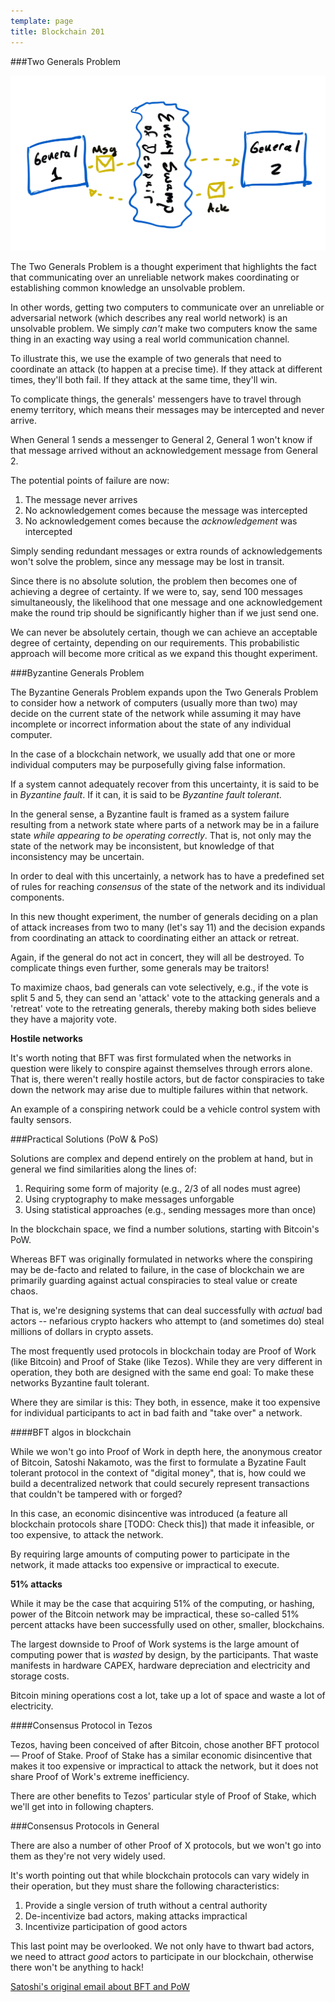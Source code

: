```yaml
---
template: page
title: Blockchain 201
---
```


###Two Generals Problem

![Two Generals Problem](/static/img/two_generals.png "Two Generals Problem")

The Two Generals Problem is a thought experiment that highlights the fact that communicating over an unreliable network makes coordinating or establishing common knowledge an unsolvable problem.

In other words, getting two computers to communicate over an unreliable or adversarial network (which describes any real world network) is an unsolvable problem. We simply *can't* make two computers know the same thing in an exacting way using a real world communication channel.

To illustrate this, we use the example of two generals that need to coordinate an attack (to happen at a precise time). If they attack at different times, they'll both fail. If they attack at the same time, they'll win.

To complicate things, the generals' messengers have to travel through enemy territory, which means their messages may be intercepted and never arrive.

When General 1 sends a messenger to General 2, General 1 won't know if that message arrived without an acknowledgement message from General 2.

The potential points of failure are now:

1. The message never arrives
2. No acknowledgement comes because the message was intercepted
3. No acknowledgement comes because the *acknowledgement* was intercepted

Simply sending redundant messages or extra rounds of acknowledgements won't solve the problem, since any message may be lost in transit.

Since there is no absolute solution, the problem then becomes one of achieving a degree of certainty. If we were to, say, send 100 messages simultaneously, the likelihood that one message and one acknowledgement make the round trip should be significantly higher than if we just send one.

We can never be absolutely certain, though we can achieve an acceptable degree of certainty, depending on our requirements. This probabilistic approach will become more critical as we expand this thought experiment.

###Byzantine Generals Problem

The Byzantine Generals Problem expands upon the Two Generals Problem to consider how a network of computers (usually more than two) may decide on the current state of the network while assuming it may have incomplete or incorrect information about the state of any individual computer.

In the case of a blockchain network, we usually add that one or more individual computers may be purposefully giving false information.

If a system cannot adequately recover from this uncertainty, it is said to be in *Byzantine fault*. If it can, it is said to be *Byzantine fault tolerant*.

In the general sense, a Byzantine fault is framed as a system failure resulting from a network state where parts of a network may be in a failure state *while appearing to be operating correctly*. That is, not only may the state of the network may be inconsistent, but knowledge of that inconsistency may be uncertain.

In order to deal with this uncertainly, a network has to have a predefined set of rules for reaching *consensus* of the state of the network and its individual components.

In this new thought experiment, the number of generals deciding on a plan of attack increases from two to many (let's say 11) and the decision expands from coordinating an attack to coordinating either an attack or retreat. 

Again, if the general do not act in concert, they will all be destroyed. To complicate things even further, some generals may be traitors!

To maximize chaos, bad generals can vote selectively, e.g., if the vote is split 5 and 5, they can send an 'attack' vote to the attacking generals and a 'retreat' vote to the retreating generals, thereby making both sides believe they have a majority vote.

<div class="aside">
<p><strong>Hostile networks</strong></p>
<p>It's worth noting that BFT was first formulated when the networks in question were likely to conspire against themselves through errors alone. That is, there weren't really hostile actors, but de factor conspiracies to take down the network may arise due to multiple failures within that network.</p>

<p>An example of a conspiring network could be a vehicle control system with faulty sensors.</p>
</div>

###Practical Solutions (PoW & PoS)

Solutions are complex and depend entirely on the problem at hand, but in general we find similarities along the lines of:

1. Requiring some form of majority (e.g., 2/3 of all nodes must agree)
2. Using cryptography to make messages unforgable
3. Using statistical approaches (e.g., sending messages more than once)

In the blockchain space, we find a number solutions, starting with Bitcoin's PoW.

Whereas BFT was originally formulated in networks where the conspiring may be de-facto and related to failure, in the case of blockchain we are primarily guarding against actual conspiracies to steal value or create chaos. 

That is, we're designing systems that can deal successfully with *actual* bad actors -- nefarious crypto hackers who attempt to (and sometimes do) steal millions of dollars in crypto assets.

The most frequently used protocols in blockchain today are Proof of Work (like Bitcoin) and Proof of Stake (like Tezos). While they are very different in operation, they both are designed with the same end goal: To make these networks Byzantine fault tolerant. 

Where they are similar is this: They both, in essence, make it too expensive for individual participants to act in bad faith and "take over" a network.

####BFT algos in blockchain

While we won't go into Proof of Work in depth here, the anonymous creator of Bitcoin, Satoshi Nakamoto, was the first to formulate a Byzatine Fault tolerant protocol in the context of "digital money", that is, how could we build a decentralized network that could securely represent transactions that couldn't be tampered with or forged?

In this case, an economic disincentive was introduced (a feature all blockchain protocols share [TODO: Check this]) that made it infeasible, or too expensive, to attack the network.

By requiring large amounts of computing power to participate in the network, it made attacks too expensive or impractical to execute.

<div class="aside">
<p><strong>51% attacks</strong></p>
<p>While it may be the case that acquiring 51% of the computing, or hashing, power of the Bitcoin network may be impractical, these so-called 51% percent attacks have been successfully used on other, smaller, blockchains.</p>
</div>

The largest downside to Proof of Work systems is the large amount of computing power that is *wasted* by design, by the participants. That waste manifests in hardware CAPEX, hardware depreciation and electricity and storage costs.

Bitcoin mining operations cost a lot, take up a lot of space and waste a lot of electricity.

####Consensus Protocol in Tezos 

Tezos, having been conceived of after Bitcoin, chose another BFT protocol &mdash; Proof of Stake. Proof of Stake has a similar economic disincentive that makes it too expensive or impractical to attack the network, but it does not share Proof of Work's extreme inefficiency.

There are other benefits to Tezos' particular style of Proof of Stake, which we'll get into in following chapters.

###Consensus Protocols in General

There are also a number of other Proof of X protocols, but we won't go into them as they're not very widely used.

It's worth pointing out that while blockchain protocols can vary widely in their operation, but they must share the following characteristics:

1. Provide a single version of truth without a central authority
2. De-incentivize bad actors, making attacks impractical
3. Incentivize participation of good actors

This last point may be overlooked. We not only have to thwart bad actors, we need to attract *good* actors to participate in our blockchain, otherwise there won't be anything to hack!

[Satoshi's original email about BFT and PoW](https://www.mail-archive.com/cryptography@metzdowd.com/msg09997.html)
